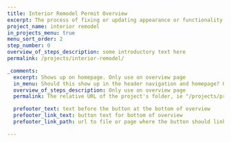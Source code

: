 ```yaml
---
title: Interior Remodel Permit Overview
excerpt: The process of fixing or updating appearance or functionality within an existing home without adding or removing square footage to your home.
project_name: interior remodel
in_projects_menu: true
menu_sort_order: 2
step_number: 0
overview_of_steps_description: some introductory text here
permalink: /projects/interior-remodel/

_comments:
  excerpt: Shows up on homepage. Only use on overview page
  in_menu: Should this show up in the header navigation and homepage? Ony use on overview page
  overview_of_steps_description: Only use on overview page
  permalink: The relative URL of the project's folder, ie "/projects/project-folder/". Only use on overview page

  prefooter_text: text before the button at the bottom of overview
  prefooter_link_text: button text for bottom of overview
  prefooter_link_path: url to file or page where the button should link

---
```


